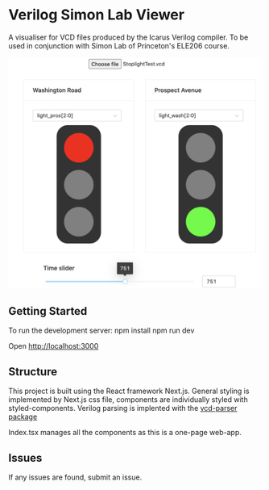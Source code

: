 # Verilog Simon Lab Viewer
A visualiser for VCD files produced by the Icarus Verilog compiler.
To be used in conjunction with Simon Lab of Princeton's ELE206 course.

![App screenshot](https://github.com/ThomasDh-C/VerilogTrafficLightViewer/blob/master/readme_imgs/readme.png)

## Getting Started
To run the development server:
npm install
npm run dev

Open [http://localhost:3000](http://localhost:3000) 

## Structure
This project is built using the React framework Next.js.
General styling is implemented by Next.js css file, components are individually styled with styled-components.
Verilog parsing is implented with the [vcd-parser package](https://github.com/ahmed-agiza/vcd-parser#readme)

Index.tsx manages all the components as this is a one-page web-app.

## Issues
If any issues are found, submit an issue.